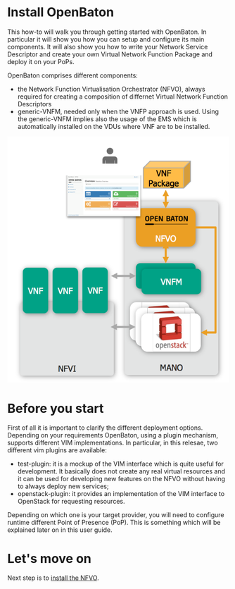 # Install OpenBaton

This how-to will walk you through getting started with OpenBaton. In particular it will show you how you can setup and configure its main components. It will also show you how to write your Network Service Descriptor and create your own Virtual Network Function Package and deploy it on your PoPs. 

OpenBaton comprises different components:
* the Network Function Virtualisation Orchestrator (NFVO), always required for creating a composition of differnet Virtual Network Function Descriptors
* generic-VNFM, needed only when the VNFP approach is used. Using the generic-VNFM implies also the usage of the EMS which is automatically installed on the VDUs where VNF are to be installed. 

![Setup architecture][install-architecture]


# Before you start 

First of all it is important to clarify the different deployment options. Depending on your requirements OpenBaton, using a plugin mechanism, supports different VIM implementations. In particular, in this relesae, two different vim plugins are available: 
* test-plugin: it is a mockup of the VIM interface which is quite useful for development. It basically does not create any real virtual resources and it can be used for developing new features on the NFVO without having to always deploy new services;
* openstack-plugin: it provides an implementation of the VIM interface to OpenStack for requesting resources. 

Depending on which one is your target provider, you will need to configure runtime different Point of Presence (PoP). This is something which will be explained later on in this user guide. 

# Let's move on

Next step is to [install the NFVO][nfvo-installation].

[nfvo-installation]:nfvo-installation
[install-architecture]:images/install-architecture.png